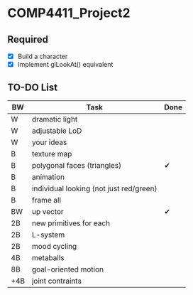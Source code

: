 # COMP4411_Project2

## Required

- [x] Build a character
- [x] Implement glLookAt() equivalent

## TO-DO List
|BW|Task|Done|
|-|-|-|
|W|dramatic light|
|W|adjustable LoD|
|W|your ideas|
|B|texture map|
|B|polygonal faces (triangles)|✔
|B|animation|
|B|individual looking (not just red/green)|
|B|frame all|
|BW|up vector|✔
|2B|new primitives for each|
|2B|L-system|
|2B|mood cycling|
|4B|metaballs|
|8B|goal-oriented motion|
|+4B|joint contraints|